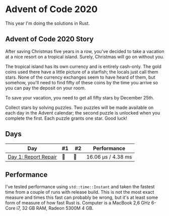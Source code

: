 # Advent of Code 2020

This year I'm doing the solutions in Rust.

## Advent of Code 2020 Story

After saving Christmas five years in a row, you've decided to take a vacation at a nice resort on a tropical island. Surely, Christmas will go on without you.

The tropical island has its own currency and is entirely cash-only. The gold coins used there have a little picture of a starfish; the locals just call them stars. None of the currency exchanges seem to have heard of them, but somehow, you'll need to find fifty of these coins by the time you arrive so you can pay the deposit on your room.

To save your vacation, you need to get all fifty stars by December 25th.

Collect stars by solving puzzles. Two puzzles will be made available on each day in the Advent calendar; the second puzzle is unlocked when you complete the first. Each puzzle grants one star. Good luck!

## Days

| Day                                                                                             | #1  |  #2 | Performance        |
| ----------------------------------------------------------------------------------------------- | --- | --- | ------------------ |
| [Day 1: Report Repair](https://github.com/believer/advent-of-code/blob/master/rust-2020/day_01) | 🌟  | 🌟  | 16.06 µs / 4.38 ms |

## Performance

I've tested performance using `std::time::Instant` and taken the fastest time from a couple of runs with release build. This is not the most exact measure and times this fast can probably be wrong, but it's at least some form of measure of how fast Rust is. Computer is a MacBook 2,6 GHz 6-Core i7, 32 GB RAM, Radeon 5300M 4 GB.
